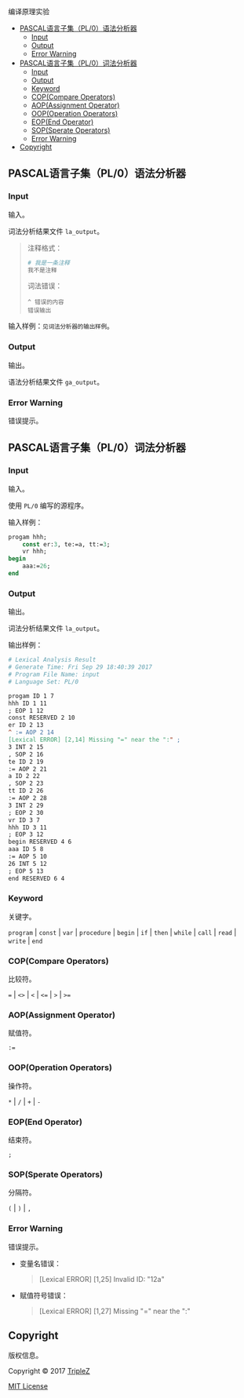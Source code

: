 编译原理实验

<!-- TOC -->

- [PASCAL语言子集（PL/0）语法分析器](#pascal语言子集pl0语法分析器)
	- [Input](#input)
	- [Output](#output)
	- [Error Warning](#error-warning)
- [PASCAL语言子集（PL/0）词法分析器](#pascal语言子集pl0词法分析器)
	- [Input](#input-1)
	- [Output](#output-1)
	- [Keyword](#keyword)
	- [COP(Compare Operators)](#copcompare-operators)
	- [AOP(Assignment Operator)](#aopassignment-operator)
	- [OOP(Operation Operators)](#oopoperation-operators)
	- [EOP(End Operator)](#eopend-operator)
	- [SOP(Sperate Operators)](#sopsperate-operators)
	- [Error Warning](#error-warning-1)
- [Copyright](#copyright)

<!-- /TOC -->

## PASCAL语言子集（PL/0）语法分析器

### Input

输入。

词法分析结果文件 `la_output`。

> 注释格式：
> ```makefile
> # 我是一条注释
> 我不是注释
> ```
> 词法错误：
> ```
> ^ 错误的内容
> 错误输出
> ```


输入样例：`见词法分析器的输出样例`。

### Output

输出。

语法分析结果文件 `ga_output`。

### Error Warning

错误提示。




## PASCAL语言子集（PL/0）词法分析器

### Input

输入。

使用 `PL/0` 编写的源程序。

输入样例：

```pascal
progam hhh;
    const er:3, te:=a, tt:=3;
    vr hhh;
begin
    aaa:=26;
end
```

### Output

输出。

词法分析结果文件 `la_output`。

输出样例：
```makefile
# Lexical Analysis Result
# Generate Time: Fri Sep 29 18:40:39 2017
# Program File Name: input
# Language Set: PL/0

progam ID 1 7
hhh ID 1 11
; EOP 1 12
const RESERVED 2 10
er ID 2 13
^ := AOP 2 14
[Lexical ERROR] [2,14] Missing "=" near the ":" ;
3 INT 2 15
, SOP 2 16
te ID 2 19
:= AOP 2 21
a ID 2 22
, SOP 2 23
tt ID 2 26
:= AOP 2 28
3 INT 2 29
; EOP 2 30
vr ID 3 7
hhh ID 3 11
; EOP 3 12
begin RESERVED 4 6
aaa ID 5 8
:= AOP 5 10
26 INT 5 12
; EOP 5 13
end RESERVED 6 4
```

### Keyword

关键字。

`program` | `const` | `var` | `procedure` | `begin` | `if` | `then` | `while` | `call` | `read` | `write` | `end`

### COP(Compare Operators)

比较符。

`=` | `<>` | `<` | `<=` | `>` | `>=`

### AOP(Assignment Operator)

赋值符。

`:=`

### OOP(Operation Operators)

操作符。

`*` | `/` | `+` | `-`

### EOP(End Operator)

结束符。

`;`

### SOP(Sperate Operators)

分隔符。

`(` | `)` | `,`

### Error Warning

错误提示。

- 变量名错误：
	> [Lexical ERROR] [1,25] Invalid ID: "12a"
- 赋值符号错误：
	> [Lexical ERROR] [1,27] Missing "=" near the ":"

## Copyright

版权信息。

Copyright &copy; 2017 [TripleZ](https://github.com/Triple-Z/)

[MIT License](https://github.com/Triple-Z/CP-Homework/blob/master/LICENSE.md)